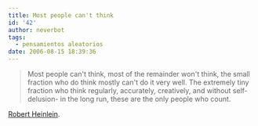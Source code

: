 ```yaml
---
title: Most people can't think
id: '42'
author: neverbot
tags:
  - pensamientos aleatorios
date: 2006-08-15 18:39:36
---
```


> Most people can't think, most of the remainder won't think, the small fraction who do think mostly can't do it very well. The extremely tiny fraction who think regularly, accurately, creatively, and without self-delusion- in the long run, these are the only people who count.

[Robert Heinlein](http://en.wikipedia.org/wiki/Robert_A._Heinlein).
